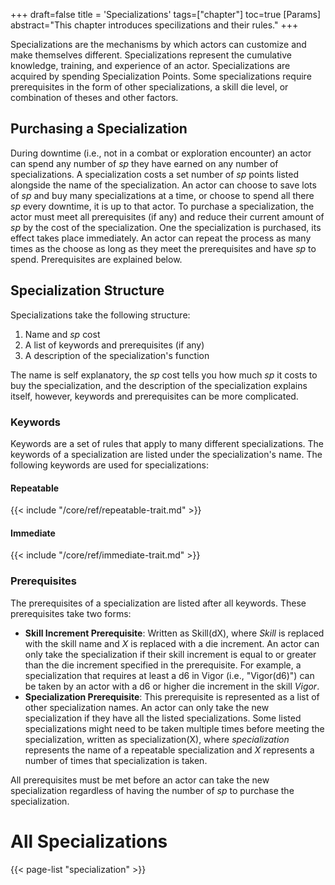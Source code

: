 +++
draft=false
title = 'Specializations'
tags=["chapter"]
toc=true
[Params]
  abstract="This chapter introduces specilizations and their rules."
+++

Specializations are the mechanisms by which actors can customize and make themselves different. Specializations represent the cumulative knowledge, training, and experience of an actor. Specializations are acquired by spending Specialization Points. Some specializations require prerequisites in the form of other specializations, a skill die level, or combination of theses and other factors.

## Purchasing a Specialization

During downtime (i.e., not in a combat or exploration encounter) an actor can spend any number of *sp* they have earned on any number of specializations. A specialization costs a set number of *sp* points listed alongside the name of the specialization. An actor can choose to save lots of *sp* and buy many specializations at a time, or choose to spend all there *sp* every downtime, it is up to that actor. To purchase a specialization, the actor must meet all prerequisites (if any) and reduce their current amount of *sp* by the cost of the specialization. One the specialization is purchased, its effect takes place immediately. An actor can repeat the process as many times as the choose as long as they meet the prerequisites and have *sp* to spend. Prerequisites are explained below.

## Specialization Structure 

Specializations take the following structure:

1. Name and *sp* cost
2. A list of keywords and prerequisites (if any)
3. A description of the specialization's function

The name is self explanatory, the *sp* cost tells you how much *sp* it costs to buy the specialization, and the description of the specialization explains itself, however, keywords and prerequisites can be more complicated.

### Keywords

Keywords are a set of rules that apply to many different specializations. The keywords of a specialization are listed under the specialization's name. The following keywords are used for specializations:

#### Repeatable

{{< include "/core/ref/repeatable-trait.md" >}}

#### Immediate

{{< include "/core/ref/immediate-trait.md" >}}

### Prerequisites 

The prerequisites of a specialization are listed after all keywords. These prerequisites take two forms:

- **Skill Increment Prerequisite**: Written as Skill(dX), where *Skill* is replaced with the skill name and *X* is replaced with a die increment. An actor can only take the specialization if their skill increment is equal to or greater than the die increment specified in the prerequisite. For example, a specialization that requires at least a d6 in Vigor (i.e., "Vigor(d6)") can be taken by an actor with a d6 or higher die increment in the skill *Vigor*.
- **Specialization Prerequisite**: This prerequisite is represented as a list of other specialization names. An actor can only take the new specialization if they have all the listed specializations. Some listed specializations might need to be taken multiple times before meeting the specialization, written as specialization(X), where *specialization* represents the name of a repeatable specialization and *X* represents a number of times that specialization is taken. 

All prerequisites must be met before an actor can take the new specialization regardless of having the number of *sp* to purchase the specialization.

# All Specializations

{{< page-list "specialization" >}}
